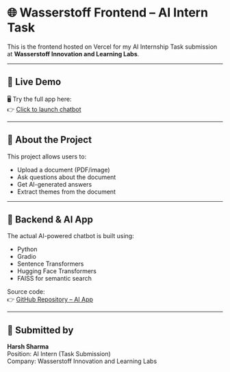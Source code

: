 # 🌐 Wasserstoff Frontend – AI Intern Task

This is the frontend hosted on Vercel for my AI Internship Task submission at **Wasserstoff Innovation and Learning Labs**.

---

## 🚀 Live Demo

🖥 Try the full app here:  
👉 [Click to launch chatbot](https://huggingface.co/spaces/TechTapestry/wasserstoff-genai)

---

## 📄 About the Project

This project allows users to:
- Upload a document (PDF/image)
- Ask questions about the document
- Get AI-generated answers
- Extract themes from the document

---

## 🧠 Backend & AI App

The actual AI-powered chatbot is built using:
- Python
- Gradio
- Sentence Transformers
- Hugging Face Transformers
- FAISS for semantic search

Source code:  
👉 [GitHub Repository – AI App](https://github.com/headhunter25112/harsh-sharma-wasserstoff-AiInternTask)

---

## 👤 Submitted by

**Harsh Sharma**  
Position: AI Intern (Task Submission)  
Company: Wasserstoff Innovation and Learning Labs
